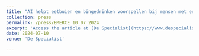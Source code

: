 ```yaml
---
title: "AI helpt eetbuien en bingedrinken voorspellen bij mensen met eet- of alcoholstoornis"
collection: press
permalink: /press/EMERCE_10_07_2024
excerpt: 'Access the article at [De Specialist](https://www.despecialist.eu/nl/nieuws/ai-helpt-eetbuien-en-bingedrinken-voorspellen-bij-mensen-met-eet-of-alcoholstoornis.html)'
date: 2024-07-10
venue: 'De Specialist'

---
```

